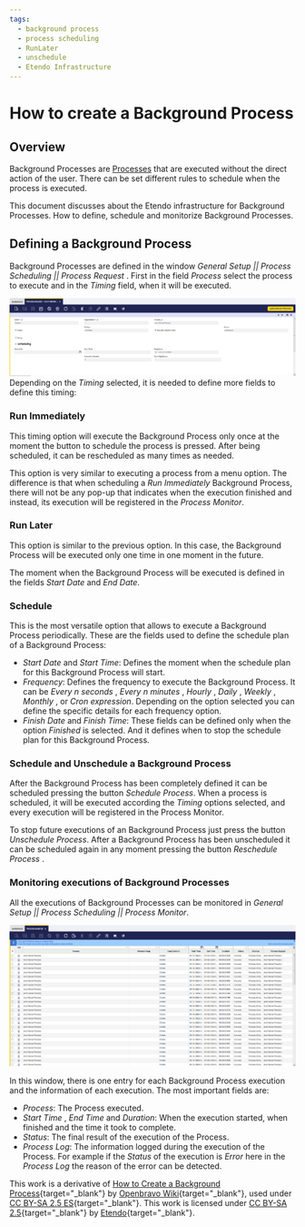 ```yaml
---
tags: 
  - background process
  - process scheduling
  - RunLater
  - unschedule
  - Etendo Infrastructure
---
```


  
#  How to create a Background Process

##  Overview

Background Processes are [Processes](/developer-guide/etendo-classic/concepts/Processes/) that are executed without the direct
action of the user. There can be set different rules to schedule when the
process is executed.

This document discusses about the Etendo infrastructure for Background
Processes. How to define, schedule and monitorize Background Processes.

##  Defining a Background Process

Background Processes are defined in the window *General Setup || Process
Scheduling || Process Request* . First in the field *Process* select
the process to execute and in the *Timing* field, when it will be executed.

![](/assets/developer-guide/etendo-classic/how-to-guides/How_to_create_a_Background_Process-0.png)
Depending on the *Timing* selected, it is needed to define more fields to
define this timing:

###  Run Immediately

This timing option will execute the Background Process only once at the moment
the button to schedule the process is pressed. After being scheduled, it
can be rescheduled as many times as needed.

This option is very similar to executing a process from a menu option. The
difference is that when scheduling a _Run Immediately_ Background Process,
there will not be any pop-up that indicates when the execution finished and
instead, its execution  will be registered in the *Process Monitor*.

### Run Later

This option is similar to the previous option. In this case, the Background
Process will be executed only one time in one moment in the future.

The moment when the Background Process will be executed is defined in the
fields *Start Date* and *End Date*.

###  Schedule

This is the most versatile option that allows to execute a Background Process
periodically. These are the fields used to define the schedule plan of a
Background Process:

  * *Start Date* and *Start Time*: Defines the moment when the schedule plan for this Background Process will start. 
  * *Frequency*: Defines the frequency to execute the Background Process. It can be *Every n seconds* , *Every n minutes* , *Hourly* , *Daily* , *Weekly* , *Monthly* , or *Cron expression*. Depending on the option selected you can define the specific details for each frequency option. 
  * *Finish Date* and *Finish Time*: These fields can be defined only when the option *Finished* is selected. And it defines when to stop the schedule plan for this Background Process. 

###  Schedule and Unschedule a Background Process

After the Background Process has been completely defined it can be scheduled
pressing the button *Schedule Process*. When a process is scheduled, it
will be executed according the *Timing* options selected, and every
execution will be registered in the Process Monitor.

To stop future executions of an Background Process just press the button
*Unschedule Process*. After a Background Process has been unscheduled it
can be scheduled again in any moment pressing the button *Reschedule
Process* .

###  Monitoring executions of Background Processes

All the executions of Background Processes can be monitored in *General Setup
|| Process Scheduling || Process Monitor*.


![](/assets/developer-guide/etendo-classic/how-to-guides/How_to_create_a_Background_Process-1.png)

In this window, there is one entry for each Background Process execution and
the information of each execution. The most important fields are:

  * *Process*: The Process executed. 
  * *Start Time* , *End Time* and *Duration*: When the execution started, when finished and the time it took to complete. 
  * *Status*: The final result of the execution of the Process. 
  * *Process Log*: The information logged during the execution of the Process. For example if the *Status* of the execution is _Error_ here in the *Process Log* the reason of the error can be detected. 


This work is a derivative of [How to Create a Background Process](http://wiki.openbravo.com/wiki/How_to_create_a_Background_Process){target="\_blank"} by [Openbravo Wiki](http://wiki.openbravo.com/wiki/Welcome_to_Openbravo){target="\_blank"}, used under [CC BY-SA 2.5 ES](https://creativecommons.org/licenses/by-sa/2.5/es/){target="\_blank"}. This work is licensed under [CC BY-SA 2.5](https://creativecommons.org/licenses/by-sa/2.5/){target="\_blank"} by [Etendo](https://etendo.software){target="\_blank"}.



